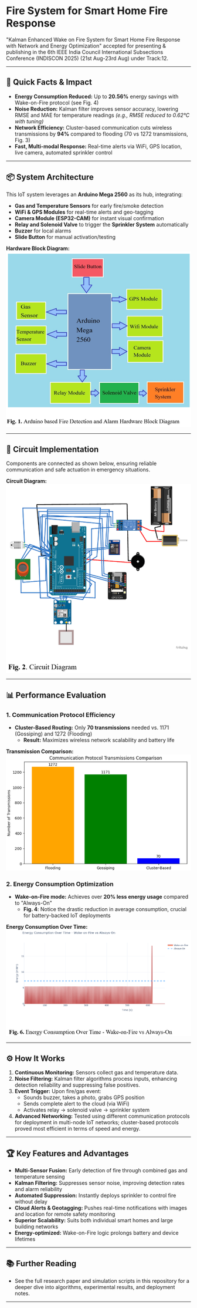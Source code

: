 # Fire System for Smart Home Fire Response
"Kalman Enhanced Wake on Fire System for Smart Home Fire Response with Network and Energy Optimization" accepted for presenting & publishing in the 6th IEEE India Council International Subsections Conference (INDISCON 2025) (21st Aug-23rd Aug) under Track:12.

---

## 🚀 Quick Facts & Impact

- **Energy Consumption Reduced:** Up to **20.56%** energy savings with Wake-on-Fire protocol (see Fig. 4)
- **Noise Reduction:** Kalman filter improves sensor accuracy, lowering RMSE and MAE for temperature readings *(e.g., RMSE reduced to 0.62°C with tuning)*
- **Network Efficiency:** Cluster-based communication cuts wireless transmissions by **94%** compared to flooding (70 vs 1272 transmissions, Fig. 3)
- **Fast, Multi-modal Response:** Real-time alerts via WiFi, GPS location, live camera, automated sprinkler control

---

## 📦 System Architecture

This IoT system leverages an **Arduino Mega 2560** as its hub, integrating:
- **Gas and Temperature Sensors** for early fire/smoke detection
- **WiFi & GPS Modules** for real-time alerts and geo-tagging
- **Camera Module (ESP32-CAM)** for instant visual confirmation
- **Relay and Solenoid Valve** to trigger the **Sprinkler System** automatically
- **Buzzer** for local alarms
- **Slide Button** for manual activation/testing

**Hardware Block Diagram:**
![Hardware Block Diagram](images/fig1.png)

---

## 🔗 Circuit Implementation

Components are connected as shown below, ensuring reliable communication and safe actuation in emergency situations.

**Circuit Diagram:**
![Circuit Diagram](images/fig2.png)

---

## 📊 Performance Evaluation

### 1. **Communication Protocol Efficiency**
- **Cluster-Based Routing:** Only **70 transmissions** needed vs. 1171 (Gossiping) and 1272 (Flooding)
  - **Result:** Maximizes wireless network scalability and battery life

**Transmission Comparison:**
![Protocol Transmissions Comparison](images/fig3.png)

### 2. **Energy Consumption Optimization**
- **Wake-on-Fire mode:** Achieves over **20% less energy usage** compared to "Always-On"
  - **Fig. 4**: Notice the drastic reduction in average consumption, crucial for battery-backed IoT deployments

**Energy Consumption Over Time:**
![Wake-on-Fire vs Always-On Energy](images/fig4.png)

---

## ⚙️ How It Works

1. **Continuous Monitoring:** Sensors collect gas and temperature data.
2. **Noise Filtering:** Kalman filter algorithms process inputs, enhancing detection reliability and suppressing false positives.
3. **Event Trigger:** Upon fire/gas event:
   - Sounds buzzer, takes a photo, grabs GPS position
   - Sends complete alert to the cloud (via WiFi)
   - Activates relay → solenoid valve → sprinkler system
4. **Advanced Networking:** Tested using different communication protocols for deployment in multi-node IoT networks; cluster-based protocols proved most efficient in terms of speed and energy.

---

## 🏆 Key Features and Advantages

- **Multi-Sensor Fusion:** Early detection of fire through combined gas and temperature sensing
- **Kalman Filtering:** Suppresses sensor noise, improving detection rates and alarm reliability
- **Automated Suppression:** Instantly deploys sprinkler to control fire without delay
- **Cloud Alerts & Geotagging:** Pushes real-time notifications with images and location for remote safety monitoring
- **Superior Scalability:** Suits both individual smart homes and large building networks
- **Energy-optimized:** Wake-on-Fire logic prolongs battery and device lifetimes

---


## 📚 Further Reading

- See the full research paper and simulation scripts in this repository for a deeper dive into algorithms, experimental results, and deployment notes.

---
